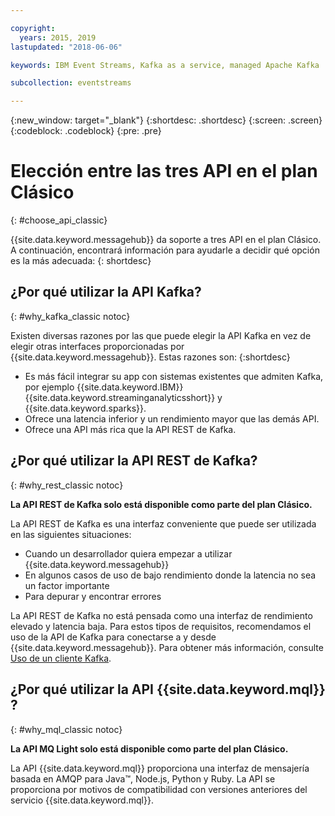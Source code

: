 ```yaml
---

copyright:
  years: 2015, 2019
lastupdated: "2018-06-06"

keywords: IBM Event Streams, Kafka as a service, managed Apache Kafka

subcollection: eventstreams

---
```


{:new_window: target="_blank"}
{:shortdesc: .shortdesc}
{:screen: .screen}
{:codeblock: .codeblock}
{:pre: .pre}

# Elección entre las tres API en el plan Clásico 
{: #choose_api_classic}

{{site.data.keyword.messagehub}} da soporte a tres API en el plan Clásico. A continuación, encontrará información para ayudarle a decidir qué opción es la más adecuada:
{: shortdesc}

## ¿Por qué utilizar la API Kafka?
{: #why_kafka_classic notoc}

Existen diversas razones por las que puede elegir la API Kafka en vez de elegir otras interfaces proporcionadas
por
{{site.data.keyword.messagehub}}. Estas razones son:
{:shortdesc}


* Es más fácil integrar su app con sistemas existentes que admiten Kafka, por ejemplo {{site.data.keyword.IBM}} {{site.data.keyword.streaminganalyticsshort}} y {{site.data.keyword.sparks}}.
* Ofrece una latencia inferior y un rendimiento mayor que las demás API.
* Ofrece una API más rica que la API REST de Kafka.

## ¿Por qué utilizar la API REST de Kafka?
{: #why_rest_classic notoc}

**La API REST de Kafka solo está disponible como parte del plan Clásico.**
<br/>

La API REST de Kafka es una interfaz conveniente que puede ser utilizada en las siguientes situaciones:  

* Cuando un desarrollador quiera empezar a utilizar {{site.data.keyword.messagehub}}
* En algunos casos de uso de bajo rendimiento donde la latencia no sea un factor importante
* Para depurar y encontrar errores

La API REST de Kafka no está pensada como una interfaz de rendimiento elevado y latencia baja. ​Para estos tipos de requisitos, recomendamos el uso de la API de Kafka para conectarse a y desde {{site.data.keyword.messagehub}}. Para obtener más información, consulte [Uso de un cliente Kafka](/docs/services/EventStreams?topic=eventstreams-kafka_using#kafka_using).

## ¿Por qué utilizar la API {{site.data.keyword.mql}} ?
{: #why_mql_classic notoc}

**La API MQ Light solo está disponible como parte del plan Clásico.**
<br/>

La API {{site.data.keyword.mql}} proporciona una interfaz de mensajería basada en AMQP para Java™, Node.js, Python y Ruby. La API se proporciona por motivos de compatibilidad con versiones anteriores del servicio {{site.data.keyword.mql}}.
















